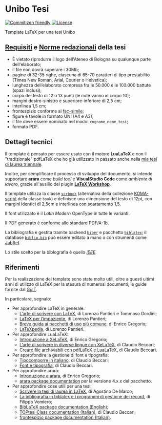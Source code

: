 # Unibo Tesi

[![Commitizen friendly](https://img.shields.io/badge/commitizen-friendly-brightgreen.svg)](http://commitizen.github.io/cz-cli/)
[![License](https://img.shields.io/badge/License-Apache%202.0-blue.svg)](https://opensource.org/licenses/Apache-2.0)


Template LaTeX per una tesi Unibo

## [Requisiti](https://corsi.unibo.it/magistrale/IngegneriaScienzeInformatiche/volume-pdf-e-deposito-online-dellelaborato) e [Norme redazionali](https://corsi.unibo.it/magistrale/IngegneriaScienzeInformatiche/redazione-tesi-voto-finale) della tesi

- È vietato riprodurre il logo dell'Ateneo di Bologna su qualunque parte dell'elaborato;
- il file non dovrà superare i 30Mb;
- pagine di 32-35 righe, ciascuna di 65-70 caratteri di tipo prestabilito (Times New Roman, Arial, Courier o Helvetica);
- lunghezza dell’elaborato compresa fra le 50.000 e le 100.000 battute (spazi inclusi);
- corpo del testo di 12 o 13 punti (le note vanno in corpo 10);
- margini destro-sinistro e superiore-inferiore di 2,5 cm;
- interlinea 1,5 cm;
- frontespizio conforme al [fac-simile](https://corsi.unibo.it/magistrale/IngegneriaScienzeInformatiche/volume-pdf-e-deposito-online-dellelaborato/frontespiziolmisi.pdf/@@download/file/FrontespizioLMISI.pdf);
- figure e tavole in formato UNI (A4 e A3);
- il file deve essere nominato nel modo: `cognome_nome_tesi`;
- formato PDF.

## Dettagli tecnici

Il template è pensato per essere usato con il motore **LuaLaTeX** e non il "tradizionale" pdfLaTeX che ho già utilizzato in passato anche nella [mia tesi di laurea triennale](https://github.com/NiccoMlt/alchemist-thesis).

Inoltre, per semplificare il processo di sviluppo del documento, si intende supportare [**arara**](https://github.com/cereda/arara) come _build tool_ e **VisualStudio Code** come _ambiente di lavoro_, grazie all'ausilio del plugin [**LaTeX Workshop**](https://marketplace.visualstudio.com/items?itemName=James-Yu.latex-workshop).

Il template utilizza la classe [`scrbook`](https://www.ctan.org/pkg/scrbook) (alternativa della collezione [KOMA-script](https://www.ctan.org/pkg/koma-script) della classe `book`) e definisce una dimensione del testo di 12pt, con margini identici di 2,5cm e interlinea con scartamento 1,5.

Il font utilizzato è il _Latin Modern_ OpenType in tutte le varianti.

Il PDF generato è conforme allo standard PDF/A-1b.

La bibliografia è gestita tramite backend [`biber`](https://ctan.org/pkg/biber) e pacchetto [`biblatex`](https://www.ctan.org/pkg/biblatex);
il database [`biblio.bib`](./biblio.bib) può essere editato a mano o con strumenti come [JabRef](http://www.jabref.org/).

Lo stile scelto per la biblografia è quello [_IEEE_](https://ctan.org/pkg/biblatex-ieee).

## Riferimenti

Per la realizzazione del template sono state molto utili, oltre a questi ultimi anni di utilizzo di LaTeX per la stesura di numerosi documenti, le guide fornite dal [GuIT](https://www.guitex.org/home/it/doc).

In particolare, segnalo:

- Per approfondire LaTeX in generale:
    - [L’arte di scrivere con LaTeX](http://www.lorenzopantieri.net/LaTeX_files/ArteLaTeX.pdf), di Lorenzo Pantieri e Tommaso Gordini;
    - [LaTeX per l’impaziente](http://www.lorenzopantieri.net/LaTeX_files/LaTeXimpaziente.pdf), di Lorenzo Pantieri;
    - [Breve guida ai pacchetti di uso più comune](http://profs.sci.univr.it/~gregorio/breveguida.pdf), di Enrico Gregorio;
    - [LaTeXpedia](http://www.lorenzopantieri.net/LaTeX_files/LaTeXpedia.pdf), di Lorenzo Pantieri.
- Per approfondire LuaLaTeX:
    - [Introduzione a XeLaTeX](http://profs.sci.univr.it/~gregorio/introxelatex.pdf), di Enrico Gregorio;
    - [L’arte di scrivere in diverse lingue con XeLaTeX](http://www.guitex.org/home/images/doc/ArteLingue.pdf), di Claudio Beccari;
    - [Creare file archiviabili con pdfLaTeX e LuaLaTeX](http://www.guitex.org/home/images/doc/GuideGuIT/filearchiviabili.pdf), di Claudio Beccari.
- Per approfondire la gestione di font e tipografia:
    - [Tipocomporre in italiano](http://www.guitex.org/home/images/doc/GuideGuIT/ComporreItaliano.pdf), di Claudio Beccari;
    - [Font e tipografia](http://www.guitex.org/home/images/doc/GuideGuIT/guidafont.pdf), di Claudio Beccari.
- Per approfondire arara:
    - [Introduzione a arara](http://profs.sci.univr.it/~gregorio/introarara.pdf), di Enrico Gregorio;
    - [arara package documentation](http://mirrors.ctan.org/support/arara/doc/arara-manual.pdf) per la versione 4.x.x del pacchetto.
- Per approfondire cose utili per una tesi:
    - [Scrivere la tesi di laurea in LaTeX](http://www.guitex.org/home/images/doc/GuideGuIT/IntroTesi.pdf), di Agostino De Marco;
    - [La bibliografia in biblatex e i programmi di gestione dei record](http://www.guitex.org/home/images/doc/GuideGuIT/bibliografia.pdf), di Filippo Vomiero;
    - [BibLaTeX package documentation (English)](http://ctan.mirror.garr.it/mirrors/CTAN/macros/latex/contrib/biblatex/doc/biblatex.pdf);
    - [TOPtesi Class documentation (Italian)](http://ctan.mirror.garr.it/mirrors/CTAN/macros/latex/contrib/toptesi/toptesi-it.pdf), di Claudio Beccari;
    - [frontespizio package documentation (Italian)](http://ctan.mirror.garr.it/mirrors/CTAN/macros/latex/contrib/frontespizio/frontespizio.pdf).
